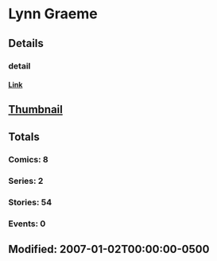 # Lynn  Graeme 
## Details
### detail
#### [Link](http://marvel.com/comics/creators/6553/lynn_graeme?utm_campaign=apiRef&utm_source=225578a89fc76f3d20fbffda5d17a88d)
## [Thumbnail](http://i.annihil.us/u/prod/marvel/i/mg/b/40/image_not_available.jpg)
## Totals
### Comics: 8
### Series: 2
### Stories: 54
### Events: 0
## Modified: 2007-01-02T00:00:00-0500